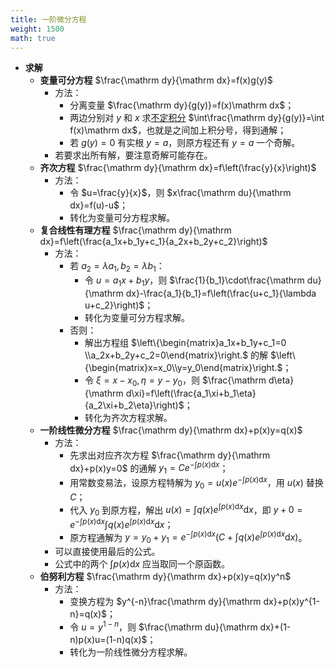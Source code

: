 ```yaml
---
title: 一阶微分方程
weight: 1500
math: true
---
```


- **求解**
    - **变量可分方程** $\frac{\mathrm dy}{\mathrm dx}=f(x)g(y)$
        - 方法：
            - 分离变量 $\frac{\mathrm dy}{g(y)}=f(x)\mathrm dx$；
            - 两边分别对 $y$ 和 $x$ 求[不定积分](/notes/docs/mathematics/calculus/indefinite-integral) $\int\frac{\mathrm dy}{g(y)}=\int f(x)\mathrm dx$，也就是之间加上积分号，得到通解；
            - 若 $g(y)=0$ 有实根 $y=a$，则原方程还有 $y=a$ 一个奇解。
        - 若要求出所有解，要注意奇解可能存在。
    - **齐次方程** $\frac{\mathrm dy}{\mathrm dx}=f\left(\frac{y}{x}\right)$
        - 方法：
            - 令 $u=\frac{y}{x}$，则 $x\frac{\mathrm du}{\mathrm dx}=f(u)-u$；
            - 转化为变量可分方程求解。
    - **复合线性有理方程** $\frac{\mathrm dy}{\mathrm dx}=f\left(\frac{a_1x+b_1y+c_1}{a_2x+b_2y+c_2}\right)$
        - 方法：
            - 若 $a_2=\lambda a_1,b_2=\lambda b_1$：
                - 令 $u=a_1x+b_1y$，则 $\frac{1}{b_1}\cdot\frac{\mathrm du}{\mathrm dx}-\frac{a_1}{b_1}=f\left(\frac{u+c_1}{\lambda u+c_2}\right)$；
                - 转化为变量可分方程求解。
            - 否则：
                - 解出方程组 $\left\{\begin{matrix}a_1x+b_1y+c_1=0 \\a_2x+b_2y+c_2=0\end{matrix}\right.$ 的解 $\left\{\begin{matrix}x=x_0\\y=y_0\end{matrix}\right.$；
                - 令 $\xi=x-x_0,\eta=y-y_0$，则 $\frac{\mathrm d\eta}{\mathrm d\xi}=f\left(\frac{a_1\xi+b_1\eta}{a_2\xi+b_2\eta}\right)$；
                - 转化为齐次方程求解。
    - **一阶线性微分方程** $\frac{\mathrm dy}{\mathrm dx}+p(x)y=q(x)$
        - 方法：
            - 先求出对应齐次方程 $\frac{\mathrm dy}{\mathrm dx}+p(x)y=0$ 的通解 $y_1=Ce^{-\int p(x)\mathrm dx}$；
            - 用常数变易法，设原方程特解为 $y_0=u(x)e^{-\int p(x)\mathrm dx}$，用 $u(x)$ 替换 $C$；
            - 代入 $y_0$ 到原方程，解出 $u(x)=\int q(x)e^{\int p(x)\mathrm dx}\mathrm dx$，即 $y+0=e^{-\int p(x)\mathrm dx}\int q(x)e^{\int p(x)\mathrm dx}\mathrm dx$；
            - 原方程通解为 $y=y_0+y_1=e^{-\int p(x)\mathrm dx}\left(C+\int q(x)e^{\int p(x)\mathrm dx}\mathrm dx\right)$。
        - 可以直接使用最后的公式。
        - 公式中的两个 $\int p(x)\mathrm dx$ 应当取同一个原函数。
    - **伯努利方程** $\frac{\mathrm dy}{\mathrm dx}+p(x)y=q(x)y^n$
        - 方法：
            - 变换方程为 $y^{-n}\frac{\mathrm dy}{\mathrm dx}+p(x)y^{1-n}=q(x)$；
            - 令 $u=y^{1-n}$，则 $\frac{\mathrm du}{\mathrm dx}+(1-n)p(x)u=(1-n)q(x)$；
            - 转化为一阶线性微分方程求解。
